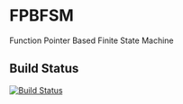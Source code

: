 # FPBFSM
Function Pointer Based Finite State Machine

## Build Status
[![Build Status](https://travis-ci.org/farrrb/fpbfsm.svg?branch=master)](https://travis-ci.org/farrrb/fpbfsm)
